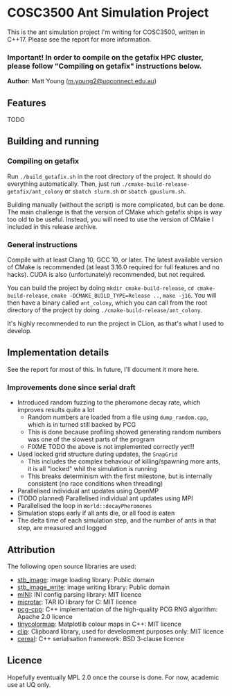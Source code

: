 # COSC3500 Ant Simulation Project
This is the ant simulation project I'm writing for COSC3500, written in C++17. Please see the report
for more information.

### Important! In order to compile on the getafix HPC cluster, please follow "Compiling on getafix" instructions below.

**Author:** Matt Young (m.young2@uqconnect.edu.au)

## Features
TODO

## Building and running
### Compiling on getafix
Run `./build_getafix.sh` in the root directory of the project. It should do everything automatically.
Then, just run `./cmake-build-release-getafix/ant_colony` or `sbatch slurm.sh` or `sbatch gpuslurm.sh`.

Building manually (without the script) is more complicated, but can be done. The main challenge is
that the version of CMake which getafix ships is way too old to be useful. Instead, you will need
to use the version of CMake I included in this release archive.

### General instructions
Compile with at least Clang 10, GCC 10, or later. The latest available version of CMake
is recommended (at least 3.16.0 required for full features and no hacks). CUDA is also (unfortunately) 
recommended, but not required.

You can build the project by doing `mkdir cmake-build-release`, `cd cmake-build-release`,
`cmake -DCMAKE_BUILD_TYPE=Release ..`, `make -j16`. You will then have a binary called `ant_colony`, 
which you can call from the root directory of the project by doing `./cmake-build-release/ant_colony`.

It's highly recommended to run the project in CLion, as that's what I used to develop.

## Implementation details
See the report for most of this. In future, I'll document it more here.

### Improvements done since serial draft
- Introduced random fuzzing to the pheromone decay rate, which improves results quite a lot
  - Random numbers are loaded from a file using `dump_random.cpp`, which is in turned still backed by PCG
  - This is done because profiling showed generating random numbers was one of the slowest parts of the program
  - FIXME TODO the above is not implemented correctly yet!!!
- Used locked grid structure during updates, the `SnapGrid`
  - This includes the complex behaviour of killing/spawning more ants, it is all "locked" whil the simulation is running
  - This breaks determinism with the first milestone, but is internally consistent (no race conditions when threading)
- Parallelised individual ant updates using OpenMP
- (TODO planned) Parallelised individual ant updates using MPI
- Parallelised the loop in `World::decayPheromones`
- Simulation stops early if all ants die, or all food is eaten
- The delta time of each simulation step, and the number of ants in that step, are measured and logged

## Attribution
The following open source libraries are used:

- [stb_image](https://github.com/nothings/stb/blob/master/stb_image.h): image loading library: Public domain
- [stb_image_write](https://github.com/nothings/stb/blob/master/stb_image_write.h): image writing library: Public domain
- [mINI](https://github.com/pulzed/mINI): INI config parsing library: MIT licence
- [microtar](https://github.com/rxi/microtar): TAR IO library for C: MIT licence
- [pcg-cpp](https://github.com/imneme/pcg-cpp): C++ implementation of the high-quality PCG RNG algorithm: Apache 2.0 licence
- [tinycolormap](https://github.com/yuki-koyama/tinycolormap): Matplotlib colour maps in C++: MIT licence
- [clip](https://github.com/dacap/clip): Clipboard library, used for development purposes only: MIT licence
- [cereal](https://github.com/USCiLab/cereal): C++ serialisation framework: BSD 3-clause licence

## Licence
Hopefully eventually MPL 2.0 once the course is done. For now, academic use at UQ only.